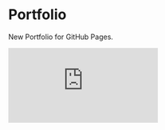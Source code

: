# Portfolio
New Portfolio for GitHub Pages.

<iframe
src="https://www.youtube.com/embed/JmIo9BJP6po"
frameborder='0'
allow='encrypted-media'
allowFullScreen >
<iframe/>
